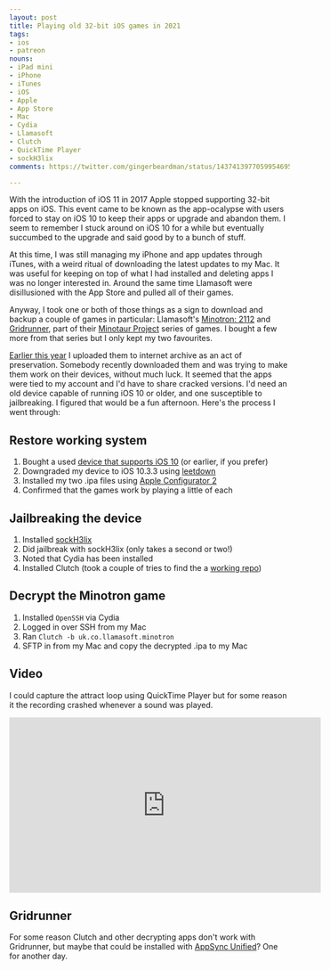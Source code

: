 ```yaml
---
layout: post
title: Playing old 32-bit iOS games in 2021
tags:
- ios
- patreon
nouns:
- iPad mini
- iPhone
- iTunes
- iOS
- Apple
- App Store
- Mac
- Cydia
- Llamasoft
- Clutch
- QuickTime Player
- sockH3lix
comments: https://twitter.com/gingerbeardman/status/1437413977059954695

---
```

With the introduction of iOS 11 in 2017 Apple stopped supporting 32-bit apps on iOS. This event came to be known as the app-ocalypse with users forced to stay on iOS 10 to keep their apps or upgrade and abandon them. I seem to remember I stuck around on iOS 10 for a while but eventually succumbed to the upgrade and said good by to a bunch of stuff.

At this time, I was still managing my iPhone and app updates through iTunes, with a weird ritual of downloading the latest updates to my Mac. It was useful for keeping on top of what I had installed and deleting apps I was no longer interested in. Around the same time Llamasoft were disillusioned with the App Store and pulled all of their games.

Anyway, I took one or both of those things as a sign to download and backup a couple of games in particular: Llamasoft's [Minotron: 2112](http://www.minotaurproject.co.uk/Minotaur/minotron.php) and [Gridrunner](http://www.minotaurproject.co.uk/Minotaur/gridrunner.php), part of their [Minotaur Project](http://www.minotaurproject.co.uk/Minotaur/minotaurprj2.php) series of games. I bought a few more from that series but I only kept my two favourites.

[Earlier this year](/2021/03/08/two-old-llamasoft-iphone-and-ipad-games/) I uploaded them to internet archive as an act of preservation. Somebody recently downloaded them and was trying to make them work on their devices, without much luck. It seemed that the apps were tied to my account and I'd have to share cracked versions. I'd need an old device capable of running iOS 10 or older, and one susceptible to jailbreaking. I figured that would be a fun afternoon. Here's the process I went through:

## Restore working system

1. Bought a used [device that supports iOS 10](https://en.wikipedia.org/wiki/IOS_10#Supported_devices) (or earlier, if you prefer)
2. Downgraded my device to iOS 10.3.3 using [leetdown](https://github.com/rA9stuff/LeetDown)
3. Installed my two .ipa files using [Apple Configurator 2](https://support.apple.com/en-gb/apple-configurator)
4. Confirmed that the games work by playing a little of each

## Jailbreaking the device

1. Installed [sockH3lix](https://github.com/SongXiaoXi/sockH3lix/releases/latest)
2. Did jailbreak with sockH3lix (only takes a second or two!)
3. Noted that Cydia has been installed
4. Installed Clutch (took a couple of tries to find the a [working repo](https://sharerepo.stkc.win/?repo=https://stek29.rocks/cyrepo/))

## Decrypt the Minotron game

1. Installed `OpenSSH` via Cydia
2. Logged in over SSH from my Mac
3. Ran `Clutch -b uk.co.llamasoft.minotron`
4. SFTP in from my Mac and copy the decrypted .ipa to my Mac

## Video

I could capture the attract loop using QuickTime Player but for some reason it the recording crashed whenever a sound was played.
<iframe width="560" height="315" src="https://www.youtube.com/embed/RZSjR4dIykU" title="YouTube video player" frameborder="0" allow="accelerometer; autoplay; clipboard-write; encrypted-media; gyroscope; picture-in-picture" allowfullscreen></iframe>

## Gridrunner

For some reason Clutch and other decrypting apps don't work with Gridrunner, but maybe that could be installed with [AppSync Unified](https://cydia.akemi.ai/?page/net.angelxwind.appsyncunified)? One for another day.